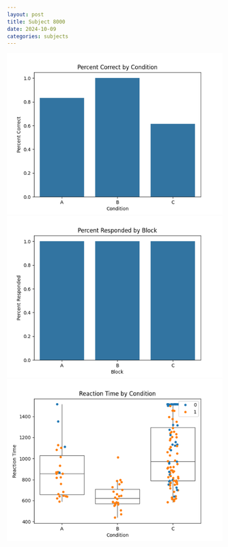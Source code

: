 ```yaml
---
layout: post
title: Subject 8000
date: 2024-10-09
categories: subjects
---
```


![](data/8000/run-8/8000_ATS_percent_correct.png)
![](data/8000/run-8/8000_ATS_percent_responded.png)
![](data/8000/run-8/8000_ATS_rt.png)
